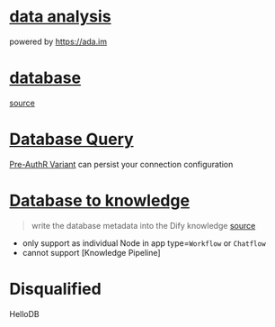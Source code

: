 # [data analysis](https://marketplace.dify.ai/plugins/digitforce/data_analysis)
powered by https://ada.im

# [database](https://marketplace.dify.ai/plugins/hjlarry/database)
[source](https://github.com/hjlarry/dify-plugin-database)

# [Database Query](https://marketplace.dify.ai/plugins/junjiem/db_query)
[Pre-AuthR Variant](https://marketplace.dify.ai/plugins/junjiem/db_query_pre_auth) can persist your connection configuration

# [Database to knowledge](https://marketplace.dify.ai/plugins/majinkai/database_to_knowledge)
> write the database metadata into the Dify knowledge
[source](https://github.com/majinkai/dify-database-to-knowledge)

- only support as individual Node in app type=`Workflow` or `Chatflow`
- cannot support [Knowledge Pipeline] 

# Disqualified
HelloDB